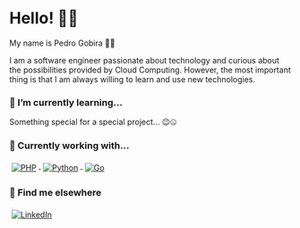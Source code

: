 # Hello! 👋🏻

My name is Pedro Gobira 👨🏻‍

I am a software engineer passionate about technology and curious about the possibilities provided by Cloud Computing. However, the most important thing is that I am always willing to learn and use new technologies.

### 🌱 I’m currently learning...
Something special for a special project... 😉🤐

### 🚧 Currently working with...
<p align="">

<div>
<a href="#">
<img alt="PHP" src="https://img.shields.io/badge/php-%23777BB4.svg?style=for-the-badge&logo=php&logoColor=white" style="vertical-align:top; margin:4px"/>
</a>
  
 <a href="#">
<img alt="Python" src="https://img.shields.io/badge/python-%2314354C.svg?style=for-the-badge&logo=python&logoColor=white" style="vertical-align:top; margin:4px"/>
 </a>
  
<a href="#">
<img alt="Go" src="https://img.shields.io/badge/Go-00ADD8?style=for-the-badge&logo=go&logoColor=white" style="vertical-align:top; margin:4px"/>
</a>
</div>

</p>

### 📢 Find me elsewhere

<p align="left">
<a href="https://www.linkedin.com/in/pedro-gobira/">
<img alt="LinkedIn" src="https://img.shields.io/badge/linkedin-%230077B5.svg?style=for-the-badge&logo=linkedin&logoColor=white" style="vertical-align:top; margin:4px"/>
</a>
</p>

